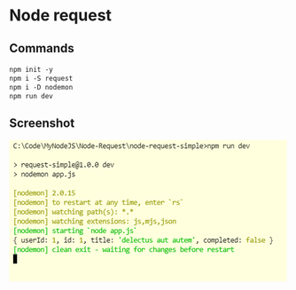 # Node request

## Commands

```dos
npm init -y
npm i -S request
npm i -D nodemon
npm run dev
```

## Screenshot

![](image/README/run.png)
